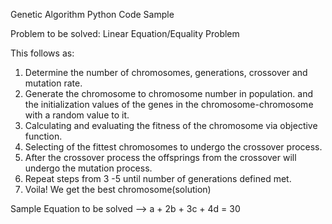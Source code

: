 Genetic Algorithm Python Code Sample

Problem to be solved: Linear Equation/Equality Problem

This follows as:
1. Determine the number of chromosomes, generations, crossover and mutation rate.
2. Generate the chromosome to chromosome number in population. and the initialization values of the genes in the chromosome-chromosome with a random value to it.
3. Calculating and evaluating the fitness of the chromosome via objective function.
4. Selecting of the fittest chromosomes to undergo the crossover process.
5. After the crossover process the offsprings from the crossover will undergo the mutation process.
6. Repeat steps from 3 -5 until number of generations defined met.
7. Voila! We get the best chromosome(solution)

Sample Equation to be solved --> a + 2b + 3c + 4d = 30

